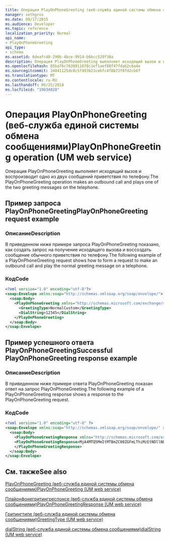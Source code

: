 ```yaml
---
title: Операция PlayOnPhoneGreeting (веб-служба единой системы обмена сообщениями)
manager: sethgros
ms.date: 09/17/2015
ms.audience: Developer
ms.topic: reference
localization_priority: Normal
api_name:
- PlayOnPhoneGreeting
api_type:
- schema
ms.assetid: 6deafc40-290b-4bce-9914-b6bcc529f38a
description: Операция PlayOnPhoneGreeting выполняет исходящий вызов и воспроизводит одно из двух сообщений приветствия по телефону.
ms.openlocfilehash: 85ba76c7638911678c1ef1aef88f47fdab2c6a4e
ms.sourcegitcommit: 34041125dc8c5f993b21cebfc4f8b72f0fd2cb6f
ms.translationtype: MT
ms.contentlocale: ru-RU
ms.lasthandoff: 06/25/2018
ms.locfileid: "19834828"
---
```

# <a name="playonphonegreeting-operation-um-web-service"></a><span data-ttu-id="39652-103">Операция PlayOnPhoneGreeting (веб-служба единой системы обмена сообщениями)</span><span class="sxs-lookup"><span data-stu-id="39652-103">PlayOnPhoneGreeting operation (UM web service)</span></span>

<span data-ttu-id="39652-104">Операция PlayOnPhoneGreeting выполняет исходящий вызов и воспроизводит одно из двух сообщений приветствия по телефону.</span><span class="sxs-lookup"><span data-stu-id="39652-104">The PlayOnPhoneGreeting operation makes an outbound call and plays one of the two greeting messages on the telephone.</span></span>
  
## <a name="playonphonegreeting-request-example"></a><span data-ttu-id="39652-105">Пример запроса PlayOnPhoneGreeting</span><span class="sxs-lookup"><span data-stu-id="39652-105">PlayOnPhoneGreeting request example</span></span>

### <a name="description"></a><span data-ttu-id="39652-106">Описание</span><span class="sxs-lookup"><span data-stu-id="39652-106">Description</span></span>

<span data-ttu-id="39652-107">В приведенном ниже примере запроса PlayOnPhoneGreeting показано, как создать запрос на получение исходящего вызова и воссоздать сообщение обычного приветствия по телефону.</span><span class="sxs-lookup"><span data-stu-id="39652-107">The following example of a PlayOnPhoneGreeting request shows how to form a request to make an outbound call and play the normal greeting message on a telephone.</span></span>
  
### <a name="code"></a><span data-ttu-id="39652-108">Код</span><span class="sxs-lookup"><span data-stu-id="39652-108">Code</span></span>

```XML
<?xml version="1.0" encoding="utf-8"?>
<soap:Envelope xmlns:soap="http://schemas.xmlsoap.org/soap/envelope/">
  <soap:Body>
    <PlayOnPhoneGreeting xmlns="http://schemas.microsoft.com/exchange/services/2006/messages">
      <GreetingType>NormalCustom</GreetingType>
      <DialString>12345</DialString>
    </PlayOnPhoneGreeting>
  </soap:Body>
</soap:Envelope>
```

## <a name="successful-playonphonegreeting-response-example"></a><span data-ttu-id="39652-109">Пример успешного ответа PlayOnPhoneGreeting</span><span class="sxs-lookup"><span data-stu-id="39652-109">Successful PlayOnPhoneGreeting response example</span></span>

### <a name="description"></a><span data-ttu-id="39652-110">Описание</span><span class="sxs-lookup"><span data-stu-id="39652-110">Description</span></span>

<span data-ttu-id="39652-111">В приведенном ниже примере ответа PlayOnPhoneGreeting показан ответ на запрос PlayOnPhoneGreeting.</span><span class="sxs-lookup"><span data-stu-id="39652-111">The following example of a PlayOnPhoneGreeting response shows a response to the PlayOnPhoneGreeting request.</span></span>
  
### <a name="code"></a><span data-ttu-id="39652-112">Код</span><span class="sxs-lookup"><span data-stu-id="39652-112">Code</span></span>

```XML
<?xml version="1.0" encoding="utf-8" ?> 
<soap:Envelope xmlns:soap="http://schemas.xmlsoap.org/soap/envelope/" xmlns:xsi="http://www.w3.org/2001/XMLSchema-instance" xmlns:xsd="http://www.w3.org/2001/XMLSchema">
  <soap:Body>
    <PlayOnPhoneGreetingResponse xmlns="http://schemas.microsoft.com/exchange/services/2006/messages">
    <PlayOnPhoneGreetingResponse>MjA4MTQ5MmItMTBmZC00ZGFmLThiMzEtNDllNDJjM2Y3MjIxQGRmLWV1bS0wMS5leGNoYW5nZS5jb3JwLm1pY3Jvc29mdC5jb20=</PlayOnPhoneGreetingResponse> 
    </PlayOnPhoneGreetingResponse>
  </soap:Body>
</soap:Envelope>
```

## <a name="see-also"></a><span data-ttu-id="39652-113">См. также</span><span class="sxs-lookup"><span data-stu-id="39652-113">See also</span></span>



[<span data-ttu-id="39652-114">PlayOnPhoneGreeting (веб-служба единой системы обмена сообщениями)</span><span class="sxs-lookup"><span data-stu-id="39652-114">PlayOnPhoneGreeting (UM web service)</span></span>](playonphonegreeting-um-web-service.md)
  
[<span data-ttu-id="39652-115">Плайонфонегритингреспонсе (веб-служба единой системы обмена сообщениями)</span><span class="sxs-lookup"><span data-stu-id="39652-115">PlayOnPhoneGreetingResponse (UM web service)</span></span>](playonphonegreetingresponse-um-web-service.md)
  
[<span data-ttu-id="39652-116">Гритингтипе (веб-служба единой системы обмена сообщениями)</span><span class="sxs-lookup"><span data-stu-id="39652-116">GreetingType (UM web service)</span></span>](greetingtype-um-web-service.md)
  
[<span data-ttu-id="39652-117">dialString (веб-служба единой системы обмена сообщениями)</span><span class="sxs-lookup"><span data-stu-id="39652-117">dialString (UM web service)</span></span>](dialstring-um-web-service.md)

